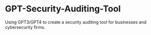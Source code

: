 # GPT-Security-Auditing-Tool
 Using GPT3/GPT4 to create a security auditing tool for businesses and cybersecurity firms.
